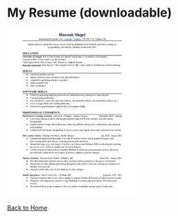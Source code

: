 # My Resume (downloadable)

<a href="assets/Resume_Hannah_Siegel.pdf">
    <img src="assets/Resume_Hannah_Siegel.jpg" alt="Resume" style="width: 300px;">
</a>


[Back to Home](index.md)
